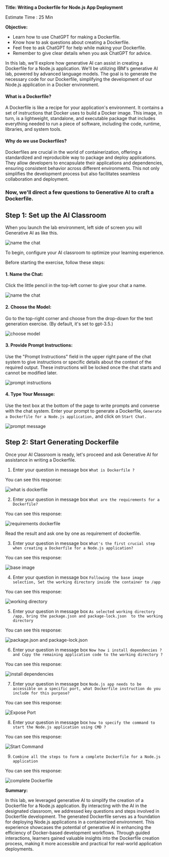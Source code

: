 **Title: Writing a Dockerfile for Node.js App Deployment**

Estimate Time : 25 Min

**Objective:**
- Learn how to use ChatGPT for making a Dockerfile.
- Know how to ask questions about creating a Dockerfile.
- Feel free to ask ChatGPT for help while making your Dockerfile.
- Remember to give clear details when you ask ChatGPT for advice.


In this lab, we'll explore how generative AI can assist in creating a Dockerfile for a Node.js application. We'll be utilizing IBM's generative AI lab, powered by advanced language models. The goal is to generate the necessary code for our Dockerfile, simplifying the development of our Node.js application in a Docker environment.


#### What is a Dockerfile?
A Dockerfile is like a recipe for your application's environment. It contains a set of instructions that Docker uses to build a Docker image. This image, in turn, is a lightweight, standalone, and executable package that includes everything needed to run a piece of software, including the code, runtime, libraries, and system tools.

#### Why do we use Dockerfiles?
Dockerfiles are crucial in the world of containerization, offering a standardized and reproducible way to package and deploy applications. They allow developers to encapsulate their applications and dependencies, ensuring consistent behavior across different environments. This not only simplifies the development process but also facilitates seamless collaboration and deployment.


### Now, we'll direct a few questions to Generative AI to craft a Dockerfile.

## Step 1: Set up the AI Classroom

When you launch the lab environment, left side of screen you will Generative AI as like this.

<img src="./images/chat_name.png" alt="name the chat">

To begin, configure your AI classroom to optimize your learning experience.

Before starting the exercise, follow these steps:

#### 1. Name the Chat:
Click the little pencil in the top-left corner to give your chat a name.

<img src="./images/chat_name.png" alt="name the chat">

#### 2. Choose the Model:
Go to the top-right corner and choose from the drop-down for the text generation exercise. (By default, it's set to gpt-3.5.)

<img src="./images/choose_model.png" alt="choose model">


#### 3. Provide Prompt Instructions:
Use the "Prompt Instructions" field in the upper right pane of the chat system to give instructions or specific details about the context of the required output. These instructions will be locked once the chat starts and cannot be modified later.

<img src="./images/prompt_instructions.png" alt="prompt instructions">


#### 4. Type Your Message:
Use the text box at the bottom of the page to write prompts and converse with the chat system. Enter your prompt to generate a Dockerfile, `Generate a Dockerfile for a Node.js application,` and click on `Start Chat.`

<img src="./images/prompt_message.png" alt="prompt message">



## Step 2: Start Generating Dockerfile

Once your AI Classroom is ready, let's proceed and ask Generative AI for assistance in writing a Dockerfile.

1. Enter your question in message box `What is Dockerfile ?`

You can see this response:

<img src="./images/what_dockerfile.png" alt="what is dockerfile">


2. Enter your question in message box `What are the requirements for a Dockerfile?`

You can see this response:

<img src="./images/req_dockerfile.png" alt="requirements dockerfile">

Read the result and ask one by one as requirement of dockerfile.


3. Enter your question in message box `What's the first crucial step when creating a Dockerfile for a Node.js application?`

You can see this response:

<img src="./images/base_image.png" alt="base image">


4. Enter your question in message box `Following the base image selection, Set the working directory inside the container to /app`

You can see this response:

<img src="./images/working_dir.png" alt="working directory ">


5. Enter your question in message box `As selected working directory /app, bring the package.json and package-lock.json  to the working directory`

You can see this response:

<img src="./images/package.png" alt="package.json and package-lock.json">

6. Enter your question in message box `Now how i install dependencies ? and Copy the remaining application code to the working directory ?`

You can see this response:

<img src="./images/install_depen.png" alt="install dependencies">

7. Enter your question in message box `Node.js app needs to be accessible on a specific port, what Dockerfile instruction do you include for this purpose?`

You can see this response:

<img src="./images/expose_port.png" alt="Expose Port">


8. Enter your question in message box `how to specify the command to start the Node.js application using CMD ?`

You can see this response:

<img src="./images/start_cmd.png" alt="Start Command">

9. `Combine all the steps to form a complete Dockerfile for a Node.js application`

You can see this response:

<img src="./images/complete_dockerfile.png" alt="complete Dockerfile">



**Summary:**

In this lab, we leveraged generative AI to simplify the creation of a Dockerfile for a Node.js application. By interacting with the AI in the designated classroom, we addressed key questions and steps involved in Dockerfile development. The generated Dockerfile serves as a foundation for deploying Node.js applications in a containerized environment. This experience showcases the potential of generative AI in enhancing the efficiency of Docker-based development workflows. Through guided interactions, learners gained valuable insights into the Dockerfile creation process, making it more accessible and practical for real-world application deployments.